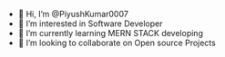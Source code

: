 - 👋 Hi, I’m @PiyushKumar0007
- 👀 I’m interested in Software Developer
- 🌱 I’m currently learning MERN STACK developing
- 💞️ I’m looking to collaborate on Open source Projects

<!---
PiyushKumar0007/PiyushKumar0007 is a ✨ special ✨ repository because its `README.md` (this file) appears on your GitHub profile.
You can click the Preview link to take a look at your changes.
--->
